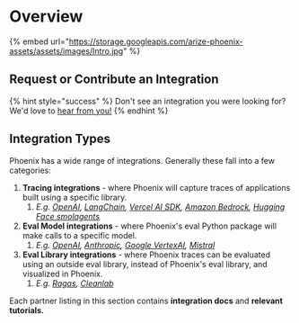 # Overview

{% embed url="https://storage.googleapis.com/arize-phoenix-assets/assets/images/Intro.jpg" %}

## Request or Contribute an Integration

{% hint style="success" %}
Don't see an integration you were looking for? We'd love to [hear from you!](https://github.com/Arize-ai/openinference/issues/new/choose)
{% endhint %}

## Integration Types

Phoenix has a wide range of integrations. Generally these fall into a few categories:

1. **Tracing integrations** - where Phoenix will capture traces of applications built using a specific library.
   1. _E.g._ [_OpenAI_](llm-providers/openai/)_,_ [_LangChain_](frameworks/langchain/)_,_ [_Vercel AI SDK_](vercel/vercel-ai-sdk-tracing-js.md)_,_ [_Amazon Bedrock_](llm-providers/amazon-bedrock/)_,_ [_Hugging Face smolagents_](frameworks/hugging-face-smolagents/)
2. **Eval Model integrations** - where Phoenix's eval Python package will make calls to a specific model.
   1. _E.g._ [_OpenAI_](llm-providers/openai/)_,_ [_Anthropic_](llm-providers/anthropic/)_,_ [_Google VertexAI_](llm-providers/vertexai/)_,_ [_Mistral_](llm-providers/mistralai/)
3. **Eval Library integrations** - where Phoenix traces can be evaluated using an outside eval library, instead of Phoenix's eval library, and visualized in Phoenix.
   1. _E.g._ [_Ragas_](evaluation-integrations/ragas.md)_,_ [_Cleanlab_](evaluation-integrations/cleanlab.md)

Each partner listing in this section contains **integration docs** and **relevant tutorials.**&#x20;
